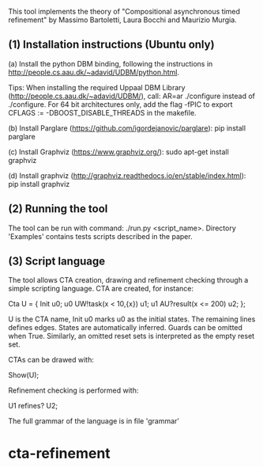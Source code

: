 This tool implements the theory of "Compositional asynchronous timed refinement"
by Massimo Bartoletti, Laura Bocchi and Maurizio Murgia.

(1) Installation instructions (Ubuntu only)
-------------------------------------------

(a) Install the python DBM binding, following the instructions 
in http://people.cs.aau.dk/~adavid/UDBM/python.html. 

Tips:
When installing the required Uppaal DBM Library (http://people.cs.aau.dk/~adavid/UDBM/), call: 
AR=ar ./configure
instead of ./configure.
For 64 bit architectures only, add the flag -fPIC to 
export CFLAGS :=  -DBOOST_DISABLE_THREADS in the makefile.

(b) Install Parglare (https://github.com/igordejanovic/parglare):
pip install parglare

(c) Install Graphviz (https://www.graphviz.org/):
sudo apt-get install graphviz

(d) Install graphviz (http://graphviz.readthedocs.io/en/stable/index.html):
pip install graphviz


(2) Running the tool
--------------------

The tool can be run with command: ./run.py <script_name>.
Directory 'Examples' contains tests scripts described in the paper.

(3) Script language
-------------------

The tool allows CTA creation, drawing and refinement checking
through a simple scripting language.
CTA are created, for instance:

Cta U = {
Init u0;
u0 UW!task(x < 10,{x}) u1;
u1 AU?result(x <= 200) u2; 
};

U is the CTA name,
Init u0 marks u0 as the initial states.
The remaining lines defines edges.
States are automatically inferred.
Guards can be omitted when True. Similarly,
an omitted reset sets is interpreted as the empty reset set.

CTAs can be drawed with:

Show(U);

Refinement checking is performed with:

U1 refines? U2;

The full grammar of the language is in file 'grammar'

# cta-refinement
